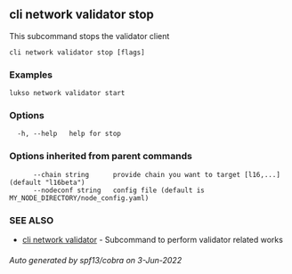 ## cli network validator stop

This subcommand stops the validator client

```
cli network validator stop [flags]
```

### Examples

```
lukso network validator start
```

### Options

```
  -h, --help   help for stop
```

### Options inherited from parent commands

```
      --chain string      provide chain you want to target [l16,...] (default "l16beta")
      --nodeconf string   config file (default is MY_NODE_DIRECTORY/node_config.yaml)
```

### SEE ALSO

* [cli network validator](cli_network_validator.md)	 - Subcommand to perform validator related works

###### Auto generated by spf13/cobra on 3-Jun-2022
